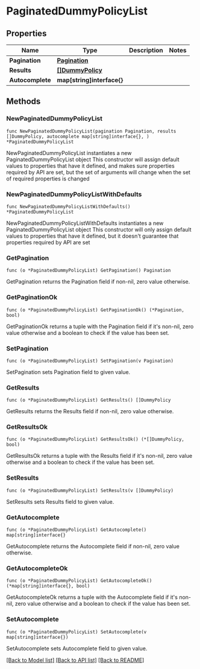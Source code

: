 # PaginatedDummyPolicyList

## Properties

Name | Type | Description | Notes
------------ | ------------- | ------------- | -------------
**Pagination** | [**Pagination**](Pagination.md) |  | 
**Results** | [**[]DummyPolicy**](DummyPolicy.md) |  | 
**Autocomplete** | **map[string]interface{}** |  | 

## Methods

### NewPaginatedDummyPolicyList

`func NewPaginatedDummyPolicyList(pagination Pagination, results []DummyPolicy, autocomplete map[string]interface{}, ) *PaginatedDummyPolicyList`

NewPaginatedDummyPolicyList instantiates a new PaginatedDummyPolicyList object
This constructor will assign default values to properties that have it defined,
and makes sure properties required by API are set, but the set of arguments
will change when the set of required properties is changed

### NewPaginatedDummyPolicyListWithDefaults

`func NewPaginatedDummyPolicyListWithDefaults() *PaginatedDummyPolicyList`

NewPaginatedDummyPolicyListWithDefaults instantiates a new PaginatedDummyPolicyList object
This constructor will only assign default values to properties that have it defined,
but it doesn't guarantee that properties required by API are set

### GetPagination

`func (o *PaginatedDummyPolicyList) GetPagination() Pagination`

GetPagination returns the Pagination field if non-nil, zero value otherwise.

### GetPaginationOk

`func (o *PaginatedDummyPolicyList) GetPaginationOk() (*Pagination, bool)`

GetPaginationOk returns a tuple with the Pagination field if it's non-nil, zero value otherwise
and a boolean to check if the value has been set.

### SetPagination

`func (o *PaginatedDummyPolicyList) SetPagination(v Pagination)`

SetPagination sets Pagination field to given value.


### GetResults

`func (o *PaginatedDummyPolicyList) GetResults() []DummyPolicy`

GetResults returns the Results field if non-nil, zero value otherwise.

### GetResultsOk

`func (o *PaginatedDummyPolicyList) GetResultsOk() (*[]DummyPolicy, bool)`

GetResultsOk returns a tuple with the Results field if it's non-nil, zero value otherwise
and a boolean to check if the value has been set.

### SetResults

`func (o *PaginatedDummyPolicyList) SetResults(v []DummyPolicy)`

SetResults sets Results field to given value.


### GetAutocomplete

`func (o *PaginatedDummyPolicyList) GetAutocomplete() map[string]interface{}`

GetAutocomplete returns the Autocomplete field if non-nil, zero value otherwise.

### GetAutocompleteOk

`func (o *PaginatedDummyPolicyList) GetAutocompleteOk() (*map[string]interface{}, bool)`

GetAutocompleteOk returns a tuple with the Autocomplete field if it's non-nil, zero value otherwise
and a boolean to check if the value has been set.

### SetAutocomplete

`func (o *PaginatedDummyPolicyList) SetAutocomplete(v map[string]interface{})`

SetAutocomplete sets Autocomplete field to given value.



[[Back to Model list]](../README.md#documentation-for-models) [[Back to API list]](../README.md#documentation-for-api-endpoints) [[Back to README]](../README.md)


